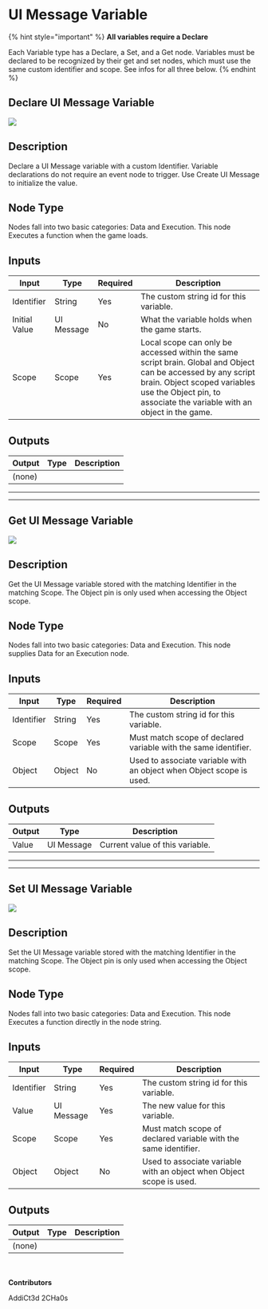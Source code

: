 # UI Message Variable

{% hint style="important" %}
**All variables require a Declare**

Each Variable type has a Declare, a Set, and a Get node. Variables must be declared to be recognized by their get and set nodes, which must use the same custom identifier and scope. See infos for all three below.
{% endhint %}

## Declare UI Message Variable

![](../../../.gitbook/assets/declare-ui-message-variable.JPG)

## Description

Declare a UI Message variable with a custom Identifier. Variable declarations do not require an event node to trigger. Use Create UI Message to initialize the value.

## Node Type

Nodes fall into two basic categories: Data and Execution. This node Executes a function when the game loads.

## Inputs

| Input         | Type       | Required | Description                                                                                                                                                                                                             |
| ------------- | ---------- | -------- | ----------------------------------------------------------------------------------------------------------------------------------------------------------------------------------------------------------------------- |
| Identifier    | String     | Yes      | The custom string id for this variable.                                                                                                                                                                                 |
| Initial Value | UI Message | No       | What the variable holds when the game starts.                                                                                                                                                                           |
| Scope         | Scope      | Yes      | Local scope can only be accessed within the same script brain. Global and Object can be accessed by any script brain. Object scoped variables use the Object pin, to associate the variable with an object in the game. |

## Outputs

| Output | Type | Description |
| ------ | ---- | ----------- |
| (none) |      |             |

***

***


## Get UI Message Variable

![](../../../.gitbook/assets/get-ui-message-variable.JPG)

## Description

Get the UI Message variable stored with the matching Identifier in the matching Scope. The Object pin is only used when accessing the Object scope.

## Node Type

Nodes fall into two basic categories: Data and Execution. This node supplies Data for an Execution node.

## Inputs

| Input      | Type   | Required | Description                                                          |
| ---------- | ------ | -------- | -------------------------------------------------------------------- |
| Identifier | String | Yes      | The custom string id for this variable.                              |
| Scope      | Scope  | Yes      | Must match scope of declared variable with the same identifier.      |
| Object     | Object | No       | Used to associate variable with an object when Object scope is used. |

## Outputs

| Output | Type       | Description                     |
| ------ | ---------- | ------------------------------- |
| Value  | UI Message | Current value of this variable. |

***

***


## Set UI Message Variable

![](../../../.gitbook/assets/set-ui-message-variable.JPG)

## Description

Set the UI Message variable stored with the matching Identifier in the matching Scope. The Object pin is only used when accessing the Object scope.

## Node Type

Nodes fall into two basic categories: Data and Execution. This node Executes a function directly in the node string.

## Inputs

| Input      | Type       | Required | Description                                                          |
| ---------- | ---------- | -------- | -------------------------------------------------------------------- |
| Identifier | String     | Yes      | The custom string id for this variable.                              |
| Value      | UI Message | Yes      | The new value for this variable.                                     |
| Scope      | Scope      | Yes      | Must match scope of declared variable with the same identifier.      |
| Object     | Object     | No       | Used to associate variable with an object when Object scope is used. |

## Outputs

| Output | Type | Description |
| ------ | ---- | ----------- |
| (none) |      |             |

\
\
**Contributors**

AddiCt3d 2CHa0s
